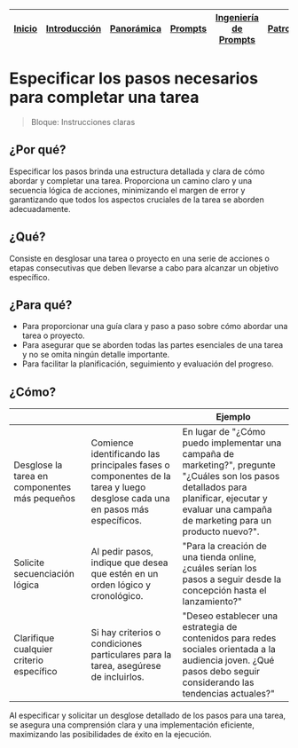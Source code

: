 <div align=right>

|[Inicio](/README.md)|[Introducción](/documentos/intro.md)|[Panorámica](/documentos/panorámica.md)|[Prompts](/documentos/prompts/README.md)|[Ingeniería de Prompts](/documentos/ingenieriaDePrompts/README.md)|[Patrones](/documentos/ingenieriaDePrompts/patrones/README.md)|[Casos de Uso](/documentos/casosDeUso/README.md)|
|-|-|-|-|-|-|-

</div>

# Especificar los pasos necesarios para completar una tarea

> Bloque: Instrucciones claras

## ¿Por qué?

Especificar los pasos brinda una estructura detallada y clara de cómo abordar y completar una tarea. Proporciona un camino claro y una secuencia lógica de acciones, minimizando el margen de error y garantizando que todos los aspectos cruciales de la tarea se aborden adecuadamente.

## ¿Qué?

Consiste en desglosar una tarea o proyecto en una serie de acciones o etapas consecutivas que deben llevarse a cabo para alcanzar un objetivo específico.

## ¿Para qué?

- Para proporcionar una guía clara y paso a paso sobre cómo abordar una tarea o proyecto.
- Para asegurar que se aborden todas las partes esenciales de una tarea y no se omita ningún detalle importante.
- Para facilitar la planificación, seguimiento y evaluación del progreso.

## ¿Cómo?

|||Ejemplo|
|-|-|-|
Desglose la tarea en componentes más pequeños|Comience identificando las principales fases o componentes de la tarea y luego desglose cada una en pasos más específicos.|En lugar de "¿Cómo puedo implementar una campaña de marketing?", pregunte "¿Cuáles son los pasos detallados para planificar, ejecutar y evaluar una campaña de marketing para un producto nuevo?".
Solicite secuenciación lógica|Al pedir pasos, indique que desea que estén en un orden lógico y cronológico.|"Para la creación de una tienda online, ¿cuáles serían los pasos a seguir desde la concepción hasta el lanzamiento?"
Clarifique cualquier criterio específico|Si hay criterios o condiciones particulares para la tarea, asegúrese de incluirlos.|"Deseo establecer una estrategia de contenidos para redes sociales orientada a la audiencia joven. ¿Qué pasos debo seguir considerando las tendencias actuales?"

Al especificar y solicitar un desglose detallado de los pasos para una tarea, se asegura una comprensión clara y una implementación eficiente, maximizando las posibilidades de éxito en la ejecución.